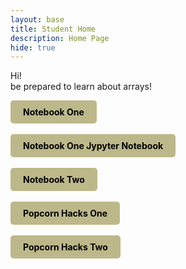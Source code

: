 ```yaml
---
layout: base
title: Student Home 
description: Home Page
hide: true
---
```


Hi! <BR>
be prepared to learn about arrays!

<div style="display: flex; flex-wrap: wrap; gap: 10px;">
    <a href="{{site.baseurl}}/nb1" style="text-decoration: none;">
        <div style="background-color: #BCB88A; color: black; padding: 10px 20px; border-radius: 5px; font-weight: bold;">
            Notebook One
        </div>
     </a>
</div>

<br>

<div style="display: flex; flex-wrap: wrap; gap: 10px;">
    <a href="{{site.baseurl}}/nb1jupyter" style="text-decoration: none;">
        <div style="background-color: #BCB88A; color: black; padding: 10px 20px; border-radius: 5px; font-weight: bold;">
            Notebook One Jypyter Notebook
        </div>
     </a>
</div>



<br>

<div style="display: flex; flex-wrap: wrap; gap: 10px;">
    <a href="{{site.baseurl}}/nb2" style="text-decoration: none;">
        <div style="background-color: #BCB88A; color: black; padding: 10px 20px; border-radius: 5px; font-weight: bold;">
            Notebook Two
        </div>
     </a>
</div>

<br>

<div style="display: flex; flex-wrap: wrap; gap: 10px;">
    <a href="{{site.baseurl}}/pch1" style="text-decoration: none;">
        <div style="background-color: #BCB88A; color: black; padding: 10px 20px; border-radius: 5px; font-weight: bold;">
            Popcorn Hacks One
        </div>
     </a>
</div>

<br>

<div style="display: flex; flex-wrap: wrap; gap: 10px;">
    <a href="{{site.baseurl}}/pch3" style="text-decoration: none;">
        <div style="background-color: #BCB88A; color: black; padding: 10px 20px; border-radius: 5px; font-weight: bold;">
            Popcorn Hacks Two
        </div>
     </a>
</div>

